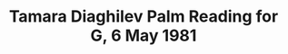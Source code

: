 ---
layout: manifest
title: Tamara Diaghilev Palm Reading for G, 6 May 1981
manifest_name: tamara-diaghilev-palm-reading-for-g-6-may-1981

---